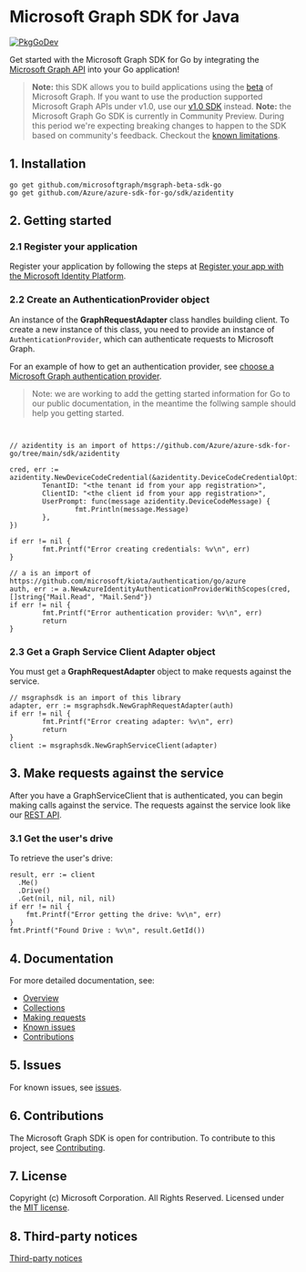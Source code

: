 # Microsoft Graph SDK for Java

[![PkgGoDev](https://pkg.go.dev/badge/github.com/microsoftgraph/msgraph-beta-sdk-go/)](https://pkg.go.dev/github.com/microsoftgraph/msgraph-beta-sdk-go/)

Get started with the Microsoft Graph SDK for Go by integrating the [Microsoft Graph API](https://developer.microsoft.com/en-us/graph/get-started/go) into your Go application!

> **Note:** this SDK allows you to build applications using the [beta](https://docs.microsoft.com/en-us/graph/use-the-api#version) of Microsoft Graph. If you want to use the production supported Microsoft Graph APIs under v1.0, use our [v1.0 SDK](https://github.com/microsoftgraph/msgraph-sdk-go) instead.
> **Note:** the Microsoft Graph Go SDK is currently in Community Preview. During this period we're expecting breaking changes to happen to the SDK based on community's feedback. Checkout the [known limitations](https://github.com/microsoftgraph/msgraph-sdk-go-core/issues/1).

## 1. Installation

```Shell
go get github.com/microsoftgraph/msgraph-beta-sdk-go
go get github.com/Azure/azure-sdk-for-go/sdk/azidentity
```

## 2. Getting started

### 2.1 Register your application

Register your application by following the steps at [Register your app with the Microsoft Identity Platform](https://docs.microsoft.com/graph/auth-register-app-v2).

### 2.2 Create an AuthenticationProvider object

An instance of the **GraphRequestAdapter** class handles building client. To create a new instance of this class, you need to provide an instance of `AuthenticationProvider`, which can authenticate requests to Microsoft Graph.

For an example of how to get an authentication provider, see [choose a Microsoft Graph authentication provider](https://docs.microsoft.com/graph/sdks/choose-authentication-providers?tabs=Go).

> Note: we are working to add the getting started information for Go to our public documentation, in the meantime the follwing sample should help you getting started.

```Golang


// azidentity is an import of https://github.com/Azure/azure-sdk-for-go/tree/main/sdk/azidentity

cred, err := azidentity.NewDeviceCodeCredential(&azidentity.DeviceCodeCredentialOptions{
        TenantID: "<the tenant id from your app registration>",
        ClientID: "<the client id from your app registration>",
        UserPrompt: func(message azidentity.DeviceCodeMessage) {
                fmt.Println(message.Message)
        },
})

if err != nil {
        fmt.Printf("Error creating credentials: %v\n", err)
}

// a is an import of https://github.com/microsoft/kiota/authentication/go/azure
auth, err := a.NewAzureIdentityAuthenticationProviderWithScopes(cred, []string{"Mail.Read", "Mail.Send"})
if err != nil {
        fmt.Printf("Error authentication provider: %v\n", err)
        return
}

```

### 2.3 Get a Graph Service Client Adapter object

You must get a **GraphRequestAdapter** object to make requests against the service.

```Golang
// msgraphsdk is an import of this library
adapter, err := msgraphsdk.NewGraphRequestAdapter(auth)
if err != nil {
        fmt.Printf("Error creating adapter: %v\n", err)
        return
}
client := msgraphsdk.NewGraphServiceClient(adapter)
```

## 3. Make requests against the service

After you have a GraphServiceClient that is authenticated, you can begin making calls against the service. The requests against the service look like our [REST API](https://docs.microsoft.com/graph/overview).

### 3.1 Get the user's drive

To retrieve the user's drive:

```Golang
result, err := client
  .Me()
  .Drive()
  .Get(nil, nil, nil, nil)
if err != nil {
	fmt.Printf("Error getting the drive: %v\n", err)
}
fmt.Printf("Found Drive : %v\n", result.GetId())
```

## 4. Documentation

For more detailed documentation, see:

* [Overview](https://docs.microsoft.com/graph/overview)
* [Collections](https://docs.microsoft.com/graph/sdks/paging)
* [Making requests](https://docs.microsoft.com/graph/sdks/create-requests)
* [Known issues](https://github.com/MicrosoftGraph/msgraph-beta-sdk-go/issues)
* [Contributions](https://github.com/microsoftgraph/msgraph-beta-sdk-go/blob/main/CONTRIBUTING.md)

## 5. Issues

For known issues, see [issues](https://github.com/MicrosoftGraph/msgraph-beta-sdk-go/issues).

## 6. Contributions

The Microsoft Graph SDK is open for contribution. To contribute to this project, see [Contributing](https://github.com/microsoftgraph/msgraph-beta-sdk-go/blob/main/CONTRIBUTING.md).

## 7. License

Copyright (c) Microsoft Corporation. All Rights Reserved. Licensed under the [MIT license](LICENSE).

## 8. Third-party notices

[Third-party notices](THIRD%20PARTY%20NOTICES)
